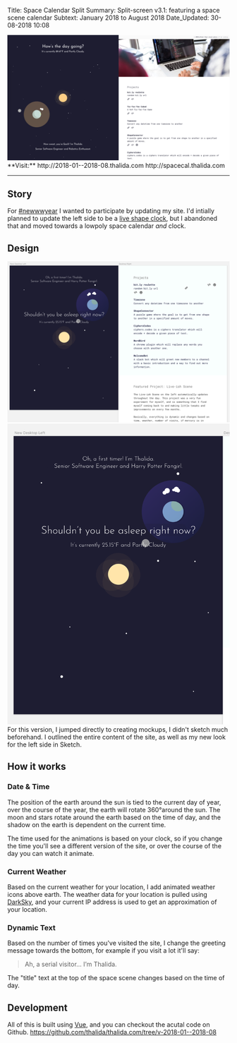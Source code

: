 Title:          Space Calendar Split
Summary:        Split-screen v3.1: featuring a space scene calendar
Subtext:        January 2018 to August 2018
Date_Updated:   30-08-2018 10:08

<img alt="Screenshot of thalida.com: space calendar split version" src="/static/images/posts/meta-history/2018-01--2018-08/screenshot.png" class="img--block">
**Visit:**
http://2018-01--2018-08.thalida.com
http://spacecal.thalida.com

---

## Story
For [#newwwyear](https://twitter.com/jensimmons/status/943305744123916288) I wanted to participate by updating my site. I'd intially planned to update the left side to be a [live shape clock](/x/meta-history/2017-12--2018-01), but I abandoned that and moved towards a lowpoly space calendar _and_ clock.

## Design
<img alt="Mock up of space calendar" src="/static/images/posts/meta-history/2018-01--2018-08/mock.3.png" class="img--block">

<img alt="Mock up of space calendar" src="/static/images/posts/meta-history/2018-01--2018-08/mock.2.png" class="img--block">
For this version, I jumped directly to creating mockups, I didn't sketch much beforehand. I outlined the entire content of the site, as well as my new look for the left side in Sketch.

## How it works
### Date & Time
The position of the earth around the sun is tied to the current day of year, over the course of the year, the earth will rotate 360°around the sun. The moon and stars rotate around the earth based on the time of day, and the shadow on the earth is dependent on the current time.

The time used for the animations is based on your clock, so if you change the time you'll see a different version of the site, or over the course of the day you can watch it animate.

### Current Weather
Based on the current weather for your location, I add animated weather icons above earth. The weather data for your location is pulled using [DarkSky](https://darksky.net/poweredby/), and your current IP address is used to get an approximation of your location.

### Dynamic Text
Based on the number of times you've visited the site, I change the greeting message towards the bottom, for example if you visit a lot it'll say:
> Ah, a serial visitor… I’m Thalida.

The "title" text at the top of the space scene changes based on the time of day.

## Development
All of this is built using [Vue](https://vuejs.org/), and you can checkout the acutal code on Github.
https://github.com/thalida/thalida.com/tree/v-2018-01--2018-08
